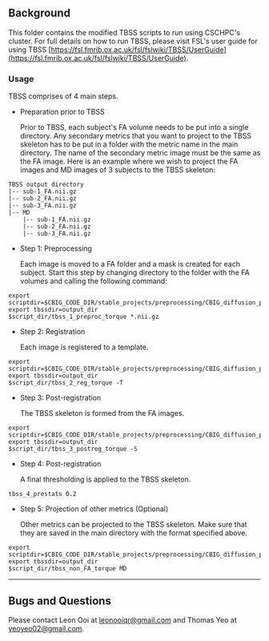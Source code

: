 ## Background

This folder contains the modified TBSS scripts to run using CSCHPC's cluster. For full details on how to run TBSS, please visit FSL's user 
guide for using TBSS [https://fsl.fmrib.ox.ac.uk/fsl/fslwiki/TBSS/UserGuide](https://fsl.fmrib.ox.ac.uk/fsl/fslwiki/TBSS/UserGuide).

### Usage

TBSS comprises of 4 main steps. 

- Preparation prior to TBSS

  Prior to TBSS, each subject's FA volume needs to be put into a single directory. Any secondary metrics that you want to project to the TBSS skeleton
  has to be put in a folder with the metric name in the main directory. The name of the secondary metric image must be the same as the FA image. Here is
  an example where we wish to project the FA images and MD images of 3 subjects to the TBSS skeleton:

```
TBSS output directory 
|-- sub-1_FA.nii.gz 
|-- sub-2_FA.nii.gz 
|-- sub-3_FA.nii.gz 
|-- MD 
    |-- sub-1_FA.nii.gz
    |-- sub-2_FA.nii.gz 
    |-- sub-3_FA.nii.gz
```



- Step 1: Preprocessing

  Each image is moved to a FA folder and a mask is created for each subject. Start this step by changing directory to the folder with the FA volumes 
  and calling the following command:
```
export scriptdir=$CBIG_CODE_DIR/stable_projects/preprocessing/CBIG_diffusion_processing2022/TBSS
export tbssdir=output_dir
$script_dir/tbss_1_preproc_torque *.nii.gz
```

- Step 2: Registration

  Each image is registered to a template.
```
export scriptdir=$CBIG_CODE_DIR/stable_projects/preprocessing/CBIG_diffusion_processing2022/TBSS
export tbssdir=output_dir
$script_dir/tbss_2_reg_torque -T
```

- Step 3: Post-registration
  
  The TBSS skeleton is formed from the FA images.
```
export scriptdir=$CBIG_CODE_DIR/stable_projects/preprocessing/CBIG_diffusion_processing2022/TBSS
export tbssdir=output_dir
$script_dir/tbss_3_postreg_torque -S
```

- Step 4: Post-registration

  A final thresholding is applied to the TBSS skeleton.
```
tbss_4_prestats 0.2
```

- Step 5: Projection of other metrics (Optional)

  Other metrics can be projected to the TBSS skeleton. Make sure that they are saved in the main directory with the format specified above.
```
export scriptdir=$CBIG_CODE_DIR/stable_projects/preprocessing/CBIG_diffusion_processing2022/TBSS
export tbssdir=output_dir
$script_dir/tbss_non_FA_torque MD
```

----

## Bugs and Questions

Please contact Leon Ooi at leonooiqr@gmail.com and Thomas Yeo at yeoyeo02@gmail.com.
